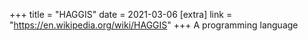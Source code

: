 +++
title = "HAGGIS"
date = 2021-03-06
[extra]
link = "https://en.wikipedia.org/wiki/HAGGIS"
+++
A programming language


